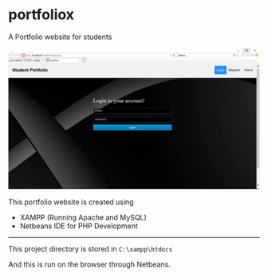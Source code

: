 # portfoliox
A Portfolio website for students

![alt text](https://github.com/Deoxyss/portfoliox/blob/master/portf.JPG)

This portfolio website is created using
- XAMPP (Running Apache and MySQL)
- Netbeans IDE for PHP Development

---

This project directory is stored in `C:\xampp\htdocs` 

And this is run on the browser through Netbeans.




